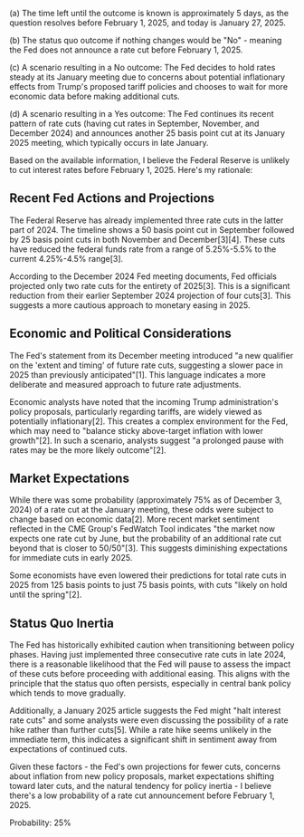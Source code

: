 (a) The time left until the outcome is known is approximately 5 days, as the question resolves before February 1, 2025, and today is January 27, 2025.

(b) The status quo outcome if nothing changes would be "No" - meaning the Fed does not announce a rate cut before February 1, 2025.

(c) A scenario resulting in a No outcome: The Fed decides to hold rates steady at its January meeting due to concerns about potential inflationary effects from Trump's proposed tariff policies and chooses to wait for more economic data before making additional cuts.

(d) A scenario resulting in a Yes outcome: The Fed continues its recent pattern of rate cuts (having cut rates in September, November, and December 2024) and announces another 25 basis point cut at its January 2025 meeting, which typically occurs in late January.

Based on the available information, I believe the Federal Reserve is unlikely to cut interest rates before February 1, 2025. Here's my rationale:

## Recent Fed Actions and Projections

The Federal Reserve has already implemented three rate cuts in the latter part of 2024. The timeline shows a 50 basis point cut in September followed by 25 basis point cuts in both November and December[3][4]. These cuts have reduced the federal funds rate from a range of 5.25%-5.5% to the current 4.25%-4.5% range[3].

According to the December 2024 Fed meeting documents, Fed officials projected only two rate cuts for the entirety of 2025[3]. This is a significant reduction from their earlier September 2024 projection of four cuts[3]. This suggests a more cautious approach to monetary easing in 2025.

## Economic and Political Considerations

The Fed's statement from its December meeting introduced "a new qualifier on the 'extent and timing' of future rate cuts, suggesting a slower pace in 2025 than previously anticipated"[1]. This language indicates a more deliberate and measured approach to future rate adjustments.

Economic analysts have noted that the incoming Trump administration's policy proposals, particularly regarding tariffs, are widely viewed as potentially inflationary[2]. This creates a complex environment for the Fed, which may need to "balance sticky above-target inflation with lower growth"[2]. In such a scenario, analysts suggest "a prolonged pause with rates may be the more likely outcome"[2].

## Market Expectations

While there was some probability (approximately 75% as of December 3, 2024) of a rate cut at the January meeting, these odds were subject to change based on economic data[2]. More recent market sentiment reflected in the CME Group's FedWatch Tool indicates "the market now expects one rate cut by June, but the probability of an additional rate cut beyond that is closer to 50/50"[3]. This suggests diminishing expectations for immediate cuts in early 2025.

Some economists have even lowered their predictions for total rate cuts in 2025 from 125 basis points to just 75 basis points, with cuts "likely on hold until the spring"[2].

## Status Quo Inertia

The Fed has historically exhibited caution when transitioning between policy phases. Having just implemented three consecutive rate cuts in late 2024, there is a reasonable likelihood that the Fed will pause to assess the impact of these cuts before proceeding with additional easing. This aligns with the principle that the status quo often persists, especially in central bank policy which tends to move gradually.

Additionally, a January 2025 article suggests the Fed might "halt interest rate cuts" and some analysts were even discussing the possibility of a rate hike rather than further cuts[5]. While a rate hike seems unlikely in the immediate term, this indicates a significant shift in sentiment away from expectations of continued cuts.

Given these factors - the Fed's own projections for fewer cuts, concerns about inflation from new policy proposals, market expectations shifting toward later cuts, and the natural tendency for policy inertia - I believe there's a low probability of a rate cut announcement before February 1, 2025.

Probability: 25%